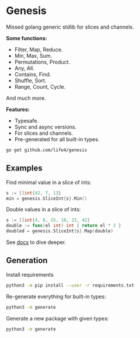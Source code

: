 # Genesis

Missed golang generic stdlib for slices and channels.

**Some functions:**

+ Filter, Map, Reduce.
+ Min, Max, Sum.
+ Permutations, Product.
+ Any, All.
+ Contains, Find.
+ Shuffle, Sort.
+ Range, Count, Cycle.

And much more.

**Features:**

+ Typesafe.
+ Sync and async versions.
+ For slices and channels.
+ Pre-generated for all built-in types.

```bash
go get github.com/life4/genesis
```

## Examples

Find minimal value in a slice of ints:

```go
s := []int{42, 7, 13}
min = genesis.SliceInt{s}.Min()
```

Double values in a slice of ints:

```go
s := []int{4, 8, 15, 16, 23, 42}
double := func(el int) int { return el * 2 }
doubled = genesis.SliceInt{s}.Map(double)
```

See [docs](./docs) to dive deeper.

## Generation

Install requirements

```bash
python3 -m pip install --user -r requirements.txt
```

Re-generate everything for built-in types:

```bash
python3 -m generate
```

Generate a new package with given types:

```bash
python3 -m generate
```
